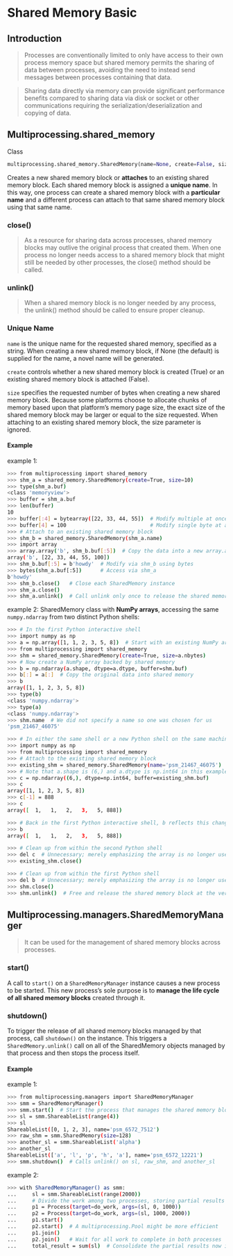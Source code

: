# Shared Memory Basic

## Introduction

> Processes are conventionally limited to only have access to their own process memory space but shared memory permits the sharing of data between processes, avoiding the need to instead send messages between processes containing that data. 


>  Sharing data directly via memory can provide significant performance benefits compared to sharing data via disk or socket or other communications requiring the serialization/deserialization and copying of data.

## Multiprocessing.shared_memory

Class 
```python
multiprocessing.shared_memory.SharedMemory(name=None, create=False, size=0)
```
Creates a new shared memory block or **attaches** to an existing shared memory block. Each shared memory block is assigned a **unique name**. 
In this way, one process can create a shared memory block with a **particular name** and a different process can attach to that same shared memory block using that same name.

### close()

> As a resource for sharing data across processes, shared memory blocks may outlive the original process that created them. When one process no longer needs access to a shared memory block that might still be needed by other processes, the close() method should be called.

### unlink()

> When a shared memory block is no longer needed by any process, the unlink() method should be called to ensure proper cleanup.

### Unique Name

`name` is the unique name for the requested shared memory, specified as a string. When creating a new shared memory block, if None (the default) is supplied for the name, a novel name will be generated.

`create` controls whether a new shared memory block is created (True) or an existing shared memory block is attached (False).

`size` specifies the requested number of bytes when creating a new shared memory block. Because some platforms choose to allocate chunks of memory based upon that platform’s memory page size, the exact size of the shared memory block may be larger or equal to the size requested. When attaching to an existing shared memory block, the size parameter is ignored.


#### Example

example 1: 
```bash
>>> from multiprocessing import shared_memory
>>> shm_a = shared_memory.SharedMemory(create=True, size=10)
>>> type(shm_a.buf)
<class 'memoryview'>
>>> buffer = shm_a.buf
>>> len(buffer)
10
>>> buffer[:4] = bytearray([22, 33, 44, 55])  # Modify multiple at once
>>> buffer[4] = 100                           # Modify single byte at a time
>>> # Attach to an existing shared memory block
>>> shm_b = shared_memory.SharedMemory(shm_a.name)
>>> import array
>>> array.array('b', shm_b.buf[:5])  # Copy the data into a new array.array
array('b', [22, 33, 44, 55, 100])
>>> shm_b.buf[:5] = b'howdy'  # Modify via shm_b using bytes
>>> bytes(shm_a.buf[:5])      # Access via shm_a
b'howdy'
>>> shm_b.close()   # Close each SharedMemory instance
>>> shm_a.close()
>>> shm_a.unlink()  # Call unlink only once to release the shared memory
```

example 2:  SharedMemory class with **NumPy arrays**, accessing the same `numpy.ndarray` from two distinct Python shells:
```bash
>>> # In the first Python interactive shell
>>> import numpy as np
>>> a = np.array([1, 1, 2, 3, 5, 8])  # Start with an existing NumPy array
>>> from multiprocessing import shared_memory
>>> shm = shared_memory.SharedMemory(create=True, size=a.nbytes)
>>> # Now create a NumPy array backed by shared memory
>>> b = np.ndarray(a.shape, dtype=a.dtype, buffer=shm.buf)
>>> b[:] = a[:]  # Copy the original data into shared memory
>>> b
array([1, 1, 2, 3, 5, 8])
>>> type(b)
<class 'numpy.ndarray'>
>>> type(a)
<class 'numpy.ndarray'>
>>> shm.name  # We did not specify a name so one was chosen for us
'psm_21467_46075'

>>> # In either the same shell or a new Python shell on the same machine
>>> import numpy as np
>>> from multiprocessing import shared_memory
>>> # Attach to the existing shared memory block
>>> existing_shm = shared_memory.SharedMemory(name='psm_21467_46075')
>>> # Note that a.shape is (6,) and a.dtype is np.int64 in this example
>>> c = np.ndarray((6,), dtype=np.int64, buffer=existing_shm.buf)
>>> c
array([1, 1, 2, 3, 5, 8])
>>> c[-1] = 888
>>> c
array([  1,   1,   2,   3,   5, 888])

>>> # Back in the first Python interactive shell, b reflects this change
>>> b
array([  1,   1,   2,   3,   5, 888])

>>> # Clean up from within the second Python shell
>>> del c  # Unnecessary; merely emphasizing the array is no longer used
>>> existing_shm.close()

>>> # Clean up from within the first Python shell
>>> del b  # Unnecessary; merely emphasizing the array is no longer used
>>> shm.close()
>>> shm.unlink()  # Free and release the shared memory block at the very end
```

## Multiprocessing.managers.SharedMemoryManager

> It can be used for the management of shared memory blocks across processes.

### start()

A call to `start()` on a `SharedMemoryManager` instance causes a new process to be started. This new process’s sole purpose is to **manage the life cycle of all shared memory blocks** created through it.

### shutdown()

To trigger the release of all shared memory blocks managed by that process, call `shutdown()` on the instance. This triggers a `SharedMemory.unlink()` call on all of the SharedMemory objects managed by that process and then stops the process itself. 


#### Example

example 1:
```bash
>>> from multiprocessing.managers import SharedMemoryManager
>>> smm = SharedMemoryManager()
>>> smm.start()  # Start the process that manages the shared memory blocks
>>> sl = smm.ShareableList(range(4))
>>> sl
ShareableList([0, 1, 2, 3], name='psm_6572_7512')
>>> raw_shm = smm.SharedMemory(size=128)
>>> another_sl = smm.ShareableList('alpha')
>>> another_sl
ShareableList(['a', 'l', 'p', 'h', 'a'], name='psm_6572_12221')
>>> smm.shutdown()  # Calls unlink() on sl, raw_shm, and another_sl
```

example 2:
```bash
>>> with SharedMemoryManager() as smm:
...     sl = smm.ShareableList(range(2000))
...     # Divide the work among two processes, storing partial results in sl
...     p1 = Process(target=do_work, args=(sl, 0, 1000))
...     p2 = Process(target=do_work, args=(sl, 1000, 2000))
...     p1.start()
...     p2.start()  # A multiprocessing.Pool might be more efficient
...     p1.join()
...     p2.join()   # Wait for all work to complete in both processes
...     total_result = sum(sl)  # Consolidate the partial results now in sl
```

